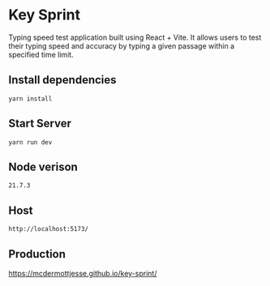 # Key Sprint

Typing speed test application built using React + Vite. It allows users to test their typing speed and accuracy by typing a given passage within a specified time limit.

## Install dependencies

`yarn install`

## Start Server

`yarn run dev`

## Node verison

`21.7.3`

## Host

`http://localhost:5173/`

## Production

https://mcdermottjesse.github.io/key-sprint/
